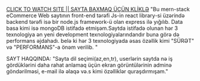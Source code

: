 [CLICK TO WATCH SITE || SAYTA BAXMAQ ÜÇÜN KLİKLƏ](https://mern-shibumi.herokuapp.com/)
"Bu mern-stack eCommerce Web saytının front-end tərəfi Js-in react library-si üzərində backend tərəfi isə bir node.js framework-ü olan express ilə yığılıb. Data basa kimi isə mongoDB istifadə etmişəm.Saytda istifadə olunan hər 3 texnologiya ən yeni development texnologiyalarındandır buna görə də performans əjdahadı. belə ki hər 3 texnologiyada əsas özəllik kimi "SÜRƏT" və "PERFORMANS"-a önəm verilib. "

SAYT HAQQINDA:
"Sayta dil seçimi(az,en,tr), userlərin saytda nə iş gördüklərini daha rahat anlamaq üçün ekran görüntülərinin adminə göndərilməsi, e-mail ilə əlaqə və.s kimi özəlliklər quraşdırmışam."

